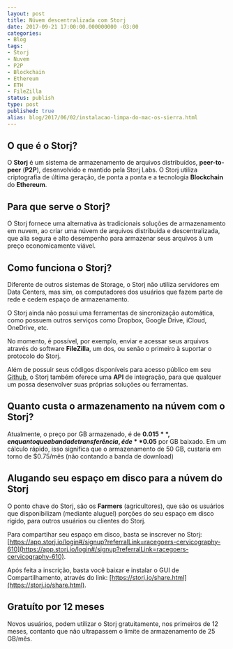 ```yaml
---
layout: post
title: Núvem descentralizada com Storj
date: 2017-09-21 17:00:00.000000000 -03:00
categories:
- Blog
tags:
- Storj
- Nuvem
- P2P
- Blockchain
- Ethereum
- ETH
- FileZilla
status: publish
type: post
published: true
alias: blog/2017/06/02/instalacao-limpa-do-mac-os-sierra.html
---
```


## O que é o Storj?
O **Storj** é um sistema de armazenamento de arquivos distribuídos, **peer-to-peer** (**P2P**), desenvolvido e mantido pela Storj Labs.
O Storj utiliza criptografia de última geração, de ponta a ponta e a tecnologia **Blockchain** do **Ethereum**.

## Para que serve o Storj?
O Storj fornece uma alternativa às tradicionais soluções de armazenamento em nuvem, ao criar uma núvem de arquivos distribuída e descentralizada, que alia segura e alto desempenho para armazenar seus arquivos à um preço economicamente viável.

## Como funciona o Storj?
Diferente de outros sistemas de Storage, o Storj não utiliza servidores em Data Centers, mas sim, os computadores dos usuários que fazem parte de rede e cedem espaço de armazenamento.

O Storj ainda não possui uma ferramentas de sincronização automática, como possuem outros serviços como Dropbox, Google Drive, iCloud, OneDrive, etc.

No momento, é possível, por exemplo, enviar e acessar seus arquivos através do software **FileZilla**, um dos, ou senão o primeiro à suportar o protocolo do Storj.

Além de possuir seus códigos disponíveis para acesso público em seu [Github](https://github.com/storj), o Storj também oferece uma **API** de integração, para que qualquer um possa desenvolver suas próprias soluções ou ferramentas.

## Quanto custa o armazenamento na núvem com o Storj?
Atualmente, o preço por GB armazenado, é de **$0.015**, enquanto que a banda de transferência, é de **$0.05** por GB baixado.
Em um cálculo rápido, isso significa que o armazenamento de 50 GB, custaria em torno de $0.75/mês (não contando a banda de download)

## Alugando seu espaço em disco para a núvem do Storj
O ponto chave do Storj, são os **Farmers** (agricultores), que são os usuários que disponibilizam (mediante aluguel) porções do seu espaço em disco rígido, para outros usuários ou clientes do Storj.

Para compartihar seu espaço em disco, basta se inscrever no Storj: [https://app.storj.io/login#/signup?referralLink=racegoers-cervicography-610](https://app.storj.io/login#/signup?referralLink=racegoers-cervicography-610).

Após feita a inscrição, basta você baixar e instalar o GUI de Compartilhamento, através do link: [https://storj.io/share.html](https://storj.io/share.html).

## Gratuíto por 12 meses
Novos usuários, podem utilizar o Storj gratuitamente, nos primeiros de 12 meses, contanto que não ultrapassem o limite de armazenamento de 25 GB/mês.